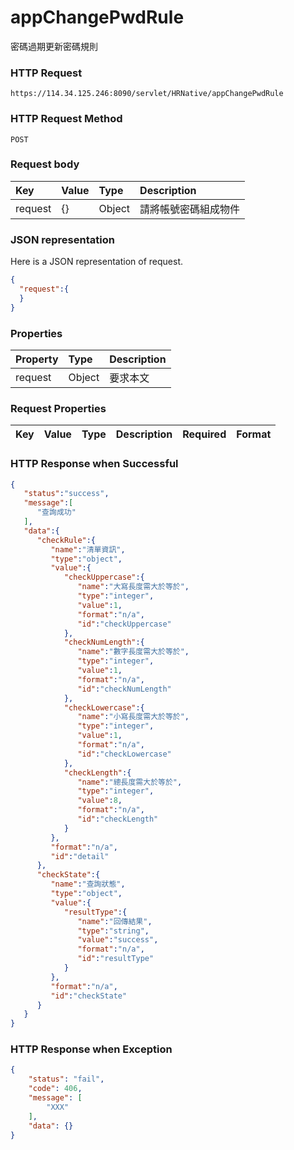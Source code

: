 # appChangePwdRule
密碼過期更新密碼規則

### HTTP Request
```
https://114.34.125.246:8090/servlet/HRNative/appChangePwdRule
```

### HTTP Request Method
```
POST
```

### Request body
| Key | Value | Type | Description |
|:----------|:-------------|:-----|:------------|
| request | {} | Object | 請將帳號密碼組成物件 |

### JSON representation
Here is a JSON representation of request.
```json
{
  "request":{
  }
}
```

### Properties
| Property | Type | Description |
|:---------|:-----|:------------|
| request | Object | 要求本文 |

### Request Properties
| Key | Value | Type | Description | Required | Format |
|:----------|:-------------|:-----|:------------|:------------|:------------|

### HTTP Response when Successful
```json
{
   "status":"success",
   "message":[
      "查詢成功"
   ],
   "data":{
      "checkRule":{
         "name":"清單資訊",
         "type":"object",
         "value":{
            "checkUppercase":{
               "name":"大寫長度需大於等於",
               "type":"integer",
               "value":1,
               "format":"n/a",
               "id":"checkUppercase"
            },
            "checkNumLength":{
               "name":"數字長度需大於等於",
               "type":"integer",
               "value":1,
               "format":"n/a",
               "id":"checkNumLength"
            },
            "checkLowercase":{
               "name":"小寫長度需大於等於",
               "type":"integer",
               "value":1,
               "format":"n/a",
               "id":"checkLowercase"
            },
            "checkLength":{
               "name":"總長度需大於等於",
               "type":"integer",
               "value":8,
               "format":"n/a",
               "id":"checkLength"
            }
         },
         "format":"n/a",
         "id":"detail"
      },
      "checkState":{
         "name":"查詢狀態",
         "type":"object",
         "value":{
            "resultType":{
               "name":"回傳結果",
               "type":"string",
               "value":"success",
               "format":"n/a",
               "id":"resultType"
            }
         },
         "format":"n/a",
         "id":"checkState"
      }
   }
}
```

### HTTP Response when Exception
```json
{
    "status": "fail",
    "code": 406,
    "message": [
        "XXX"
    ],
    "data": {}
}
```
